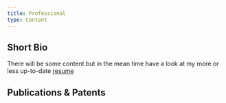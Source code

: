 ```yaml
---
title: Professional
type: Content
---
```



## Short Bio
There will be some content but in the mean time have a look at my more or less up-to-date [resume](/resume/stephanie_simms_resume.pdf)

## Publications & Patents

